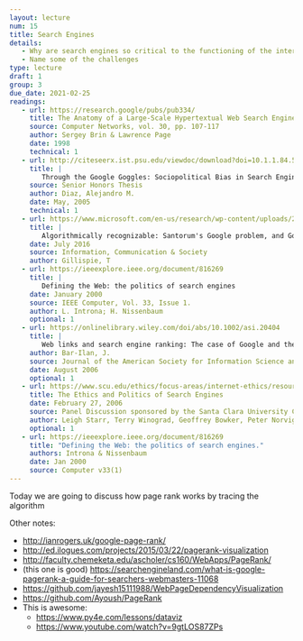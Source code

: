 ```yaml
---
layout: lecture
num: 15
title: Search Engines
details: 
   - Why are search engines so critical to the functioning of the internet? 
   - Name some of the challenges 
type: lecture
draft: 1
group: 3
due_date: 2021-02-25
readings:
   - url: https://research.google/pubs/pub334/
     title: The Anatomy of a Large-Scale Hypertextual Web Search Engine
     source: Computer Networks, vol. 30, pp. 107-117
     author: Sergey Brin & Lawrence Page
     date: 1998
     technical: 1
   - url: http://citeseerx.ist.psu.edu/viewdoc/download?doi=10.1.1.84.5518&rep=rep1&type=pdf
     title: |
        Through the Google Goggles: Sociopolitical Bias in Search Engine Design. Chapter 5
     source: Senior Honors Thesis
     author: Diaz, Alejandro M.
     date: May, 2005
     technical: 1
   - url: https://www.microsoft.com/en-us/research/wp-content/uploads/2016/12/Gillespie_2017_Algorithmically-recognizable.pdf
     title: |
        Algorithmically recognizable: Santorum's Google problem, and Google's Santorum problem
     date: July 2016
     source: Information, Communication & Society
     author: Gillispie, T
   - url: https://ieeexplore.ieee.org/document/816269
     title: |
        Defining the Web: the politics of search engines
     date: January 2000
     source: IEEE Computer, Vol. 33, Issue 1.
     author: L. Introna; H. Nissenbaum
     optional: 1
   - url: https://onlinelibrary.wiley.com/doi/abs/10.1002/asi.20404
     title: |
        Web links and search engine ranking: The case of Google and the query "jew"
     author: Bar‐Ilan, J.
     source: Journal of the American Society for Information Science and Technology, 57(12), 1581-1589
     date: August 2006
     optional: 1
   - url: https://www.scu.edu/ethics/focus-areas/internet-ethics/resources/the-ethics-and-politics-of-search-engines/
     title: The Ethics and Politics of Search Engines
     date: February 27, 2006
     source: Panel Discussion sponsored by the Santa Clara University Center for Science, Technology, and Society
     author: Leigh Starr, Terry Winograd, Geoffrey Bowker, Peter Norvig
     optional: 1
   - url: https://ieeexplore.ieee.org/document/816269 
     title: "Defining the Web: the politics of search engines."
     authors: Introna & Nissenbaum
     date: Jan 2000 
     source: Computer v33(1)
---
```


Today we are going to discuss how page rank works by tracing the algorithm


Other notes: 
* http://ianrogers.uk/google-page-rank/
* http://ed.ilogues.com/projects/2015/03/22/pagerank-visualization
* http://faculty.chemeketa.edu/ascholer/cs160/WebApps/PageRank/
* (this one is good) https://searchengineland.com/what-is-google-pagerank-a-guide-for-searchers-webmasters-11068
* https://github.com/jayesh15111988/WebPageDependencyVisualization
* https://github.com/Ayoush/PageRank
* This is awesome: 
    * https://www.py4e.com/lessons/dataviz
    * https://www.youtube.com/watch?v=9gtLOS87ZPs
